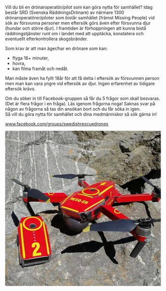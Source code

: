 Vill du bli en drönaroperatör/pilot som kan göra nytta för samhället? Idag består SRD (Svenska RäddningsDrönare) av närmare 1300 drönaroperatörer/piloter som bistår samhället (främst Missing People) vid sök av försvunna personer men eftersök görs även efter försvunna djur (hundar och större djur). I framtiden är förhoppningen att kunna bistå räddningstjänster runt om i landet med att upptäcka, konstatera och eventuellt efterkontrollera skogsbränder.

Som krav är att man äger/har en drönare som kan:

* flyga 16+ minuter, 
* hovra,  
* kan filma framåt och nedåt. 

Man måste även ha fyllt 18år för att få delta i eftersök av försvunnen person men man kan vara yngre vid eftersök av djur. Ingen erfarenhet av tidigare eftersök krävs.

Om du söker in till Facebook-gruppen så får du 5 frågor som skall besvaras. (Det är flera frågor i en fråga). Läs igenom frågorna noga! Saknas svar på någon av frågorna så tas din ansökan bort och du får söka in igen.  
Så vill du göra nytta för samhället och dina medmänniskor så sök gärna in!

www.facebook.com/groups/swedishrescuedrones

![](./images/SRD.jpg)
